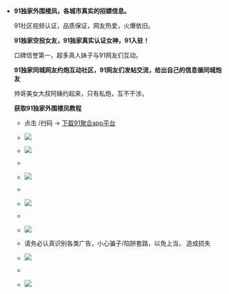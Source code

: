 

   - **91独家外围楼凤，各城市真实的招嫖信息。**

     91社区视频认证，品质保证，网友热爱，火爆依旧。

     

     **91独家空投女友，91独家真实认证女神，91入驻！**

     口碑信誉第一，超多真人妹子与91网友们互动。

      

     **91独家同城网友约炮互动社区，91网友们发帖交流，给出自己的信息循同城炮友**

     帅哥美女大叔阿姨约起来，只有私炮，互不干涉。

     

     

     

     **获取91独家外围楼凤教程**

       - 点击 /扫码 → [下载91聚合app平台](https://v.hallo365.top/) 
       - ![](https://img68.pixhost.to/images/22/264638732_91-app.jpg)
        - ![](https://img69.pixhost.to/images/34/269636365_1.jpg)

        - 
        - ![](https://img69.pixhost.to/images/34/269636362_2.jpg)
        - 
        - ![](https://img69.pixhost.to/images/34/269636361_3.jpg)
        - 
        - ![](https://img69.pixhost.to/images/34/269636360_4.jpg)
        - 请务必认真识别各类广告，小心骗子/陷阱套路，以免上当， 造成损失
        - ![](https://img69.pixhost.to/images/34/269636358_5.jpg)
        - 
        - ![](https://img69.pixhost.to/images/34/269636366_6.jpg)
